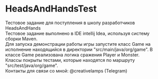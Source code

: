 # HeadsAndHandsTest
Тестовое задание для поступления в школу разработчиков HeadsAndHands\
Тестовое задание выполнено в IDE intellij Idea, используя систему сборки Maven.\
Для запуска демонстрации работы игры запустите класс Game на исполнение находящийся в директории "src/main/java/org/game". В классе Game реализована логика сражения Player и Monster.\
Классы покрыты тестами, которые находятся по маршруту "src/test/java/org/game".\
Контакты для связи со мной: @creativelamps (Telegram)
